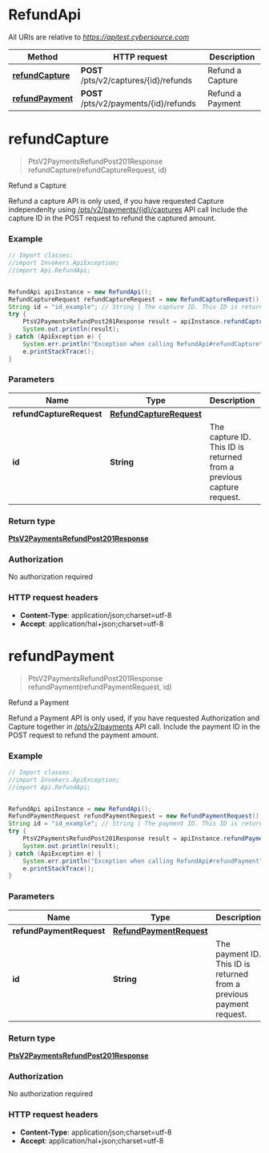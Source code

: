 # RefundApi

All URIs are relative to *https://apitest.cybersource.com*

Method | HTTP request | Description
------------- | ------------- | -------------
[**refundCapture**](RefundApi.md#refundCapture) | **POST** /pts/v2/captures/{id}/refunds | Refund a Capture
[**refundPayment**](RefundApi.md#refundPayment) | **POST** /pts/v2/payments/{id}/refunds | Refund a Payment


<a name="refundCapture"></a>
# **refundCapture**
> PtsV2PaymentsRefundPost201Response refundCapture(refundCaptureRequest, id)

Refund a Capture

Refund a capture API is only used, if you have requested Capture independenlty using [/pts/v2/payments/{id}/captures](https://developer.cybersource.com/api-reference-assets/index.html#payments_capture) API call Include the capture ID in the POST request to refund the captured amount. 

### Example
```java
// Import classes:
//import Invokers.ApiException;
//import Api.RefundApi;


RefundApi apiInstance = new RefundApi();
RefundCaptureRequest refundCaptureRequest = new RefundCaptureRequest(); // RefundCaptureRequest | 
String id = "id_example"; // String | The capture ID. This ID is returned from a previous capture request.
try {
    PtsV2PaymentsRefundPost201Response result = apiInstance.refundCapture(refundCaptureRequest, id);
    System.out.println(result);
} catch (ApiException e) {
    System.err.println("Exception when calling RefundApi#refundCapture");
    e.printStackTrace();
}
```

### Parameters

Name | Type | Description  | Notes
------------- | ------------- | ------------- | -------------
 **refundCaptureRequest** | [**RefundCaptureRequest**](RefundCaptureRequest.md)|  |
 **id** | **String**| The capture ID. This ID is returned from a previous capture request. |

### Return type

[**PtsV2PaymentsRefundPost201Response**](PtsV2PaymentsRefundPost201Response.md)

### Authorization

No authorization required

### HTTP request headers

 - **Content-Type**: application/json;charset=utf-8
 - **Accept**: application/hal+json;charset=utf-8

<a name="refundPayment"></a>
# **refundPayment**
> PtsV2PaymentsRefundPost201Response refundPayment(refundPaymentRequest, id)

Refund a Payment

Refund a Payment API is only used, if you have requested Authorization and Capture together in [/pts/v2/payments](https://developer.cybersource.com/api-reference-assets/index.html#payments_payments) API call.  Include the payment ID in the POST request to refund the payment amount. 

### Example
```java
// Import classes:
//import Invokers.ApiException;
//import Api.RefundApi;


RefundApi apiInstance = new RefundApi();
RefundPaymentRequest refundPaymentRequest = new RefundPaymentRequest(); // RefundPaymentRequest | 
String id = "id_example"; // String | The payment ID. This ID is returned from a previous payment request.
try {
    PtsV2PaymentsRefundPost201Response result = apiInstance.refundPayment(refundPaymentRequest, id);
    System.out.println(result);
} catch (ApiException e) {
    System.err.println("Exception when calling RefundApi#refundPayment");
    e.printStackTrace();
}
```

### Parameters

Name | Type | Description  | Notes
------------- | ------------- | ------------- | -------------
 **refundPaymentRequest** | [**RefundPaymentRequest**](RefundPaymentRequest.md)|  |
 **id** | **String**| The payment ID. This ID is returned from a previous payment request. |

### Return type

[**PtsV2PaymentsRefundPost201Response**](PtsV2PaymentsRefundPost201Response.md)

### Authorization

No authorization required

### HTTP request headers

 - **Content-Type**: application/json;charset=utf-8
 - **Accept**: application/hal+json;charset=utf-8

